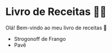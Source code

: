 # Livro de Receitas :woman_cook:

Olá! Bem-vindo ao meu livro de receitas :wave:

- Strogonoff de Frango
- Pavê
